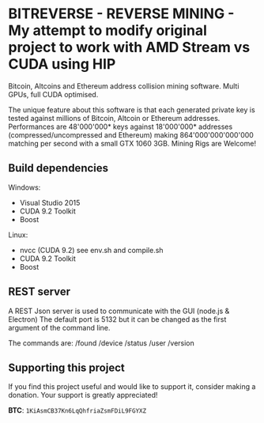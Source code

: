 # BITREVERSE - REVERSE MINING - My attempt to modify original project to work with AMD Stream vs CUDA using HIP
Bitcoin, Altcoins and Ethereum address collision mining software.
Multi GPUs, full CUDA optimised.

The unique feature about this software is that each generated private key is tested against millions of Bitcoin, Altcoin or Ethereum addresses. Performances are 48'000'000* keys against 18'000'000* addresses (compressed/uncompressed and Ethereum) making 864'000'000'000'000 matching per second with a small GTX 1060 3GB. Mining Rigs are Welcome!



## Build dependencies

Windows:
  - Visual Studio 2015
  - CUDA 9.2 Toolkit
  - Boost

Linux:
  - nvcc (CUDA 9.2) see env.sh and compile.sh
  - CUDA 9.2 Toolkit
  - Boost

## REST server

A REST Json server is used to communicate with the GUI (node.js & Electron) The default port is 5132 but it can be changed as the first argument of the command line.

The commands are:
			/found
			/device
			/status
			/user
      /version

## Supporting this project

If you find this project useful and would like to support it, consider making a donation. Your support is greatly appreciated!

**BTC**: `1KiAsmCB37Kn6LqQhfriaZsmFDiL9FGYXZ`
